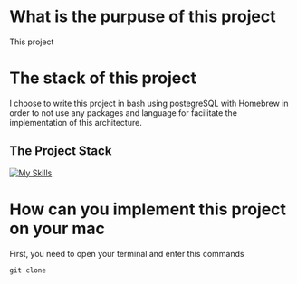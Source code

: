 # What is the purpuse of this project 


This project 


# The stack of this project 

I choose to write this project in bash using postegreSQL with Homebrew in order to not use any packages and language for facilitate the implementation of this architecture.



## The Project Stack

[![My Skills](https://skills.thijs.gg/icons?i=bash,apple,postgres)](https://skills.thijs.gg)




# How can you implement this project on your mac 

First, you need to open your terminal and enter this commands

```
git clone 
```
